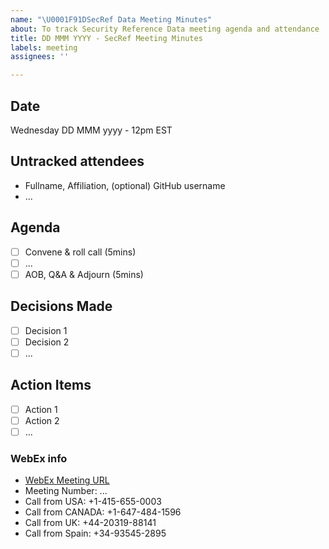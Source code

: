 ```yaml
---
name: "\U0001F91DSecRef Data Meeting Minutes"
about: To track Security Reference Data meeting agenda and attendance
title: DD MMM YYYY - SecRef Meeting Minutes
labels: meeting
assignees: ''

---
```


## Date
Wednesday DD MMM yyyy - 12pm EST

## Untracked attendees
- Fullname, Affiliation, (optional) GitHub username
- ...

## Agenda
- [ ] Convene & roll call (5mins)
- [ ] ...
- [ ] AOB, Q&A & Adjourn (5mins)

## Decisions Made
- [ ] Decision 1
- [ ] Decision 2
- [ ] ...

## Action Items
- [ ] Action 1
- [ ] Action 2
- [ ] ...

### WebEx info
- [WebEx Meeting URL](...)
- Meeting Number: ...
- Call from USA: +1-415-655-0003
- Call from CANADA: +1-647-484-1596 
- Call from UK: +44-20319-88141
- Call from Spain: +34-93545-2895
